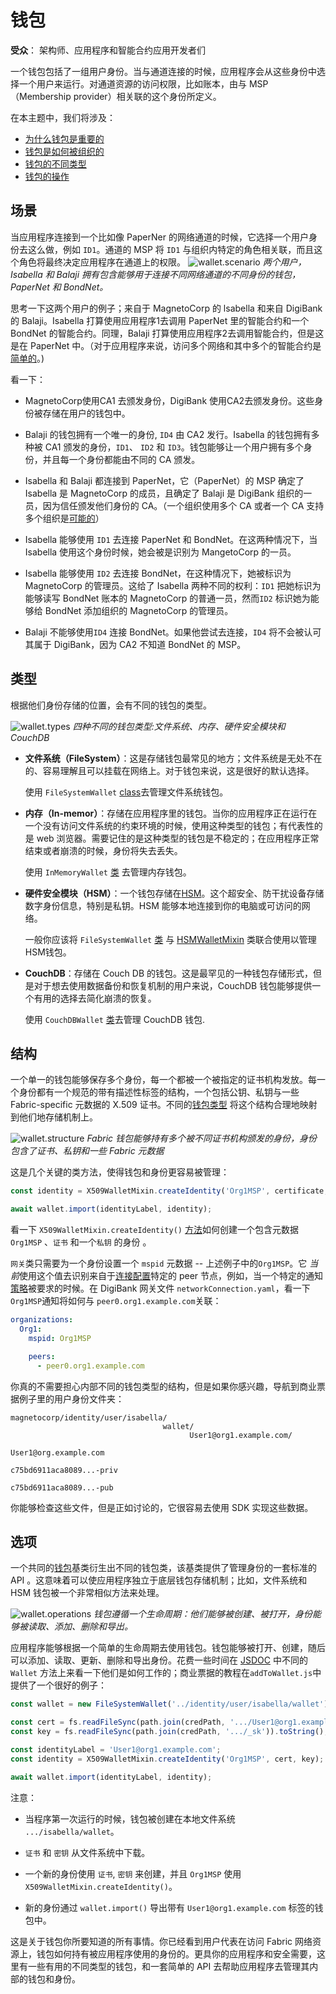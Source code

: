 # 钱包

**受众**： 架构师、应用程序和智能合约应用开发者们

一个钱包包括了一组用户身份。当与通道连接的时候，应用程序会从这些身份中选择一个用户来运行。对通道资源的访问权限，比如账本，由与 MSP（Membership provider）相关联的这个身份所定义。

在本主题中，我们将涉及：

* [为什么钱包是重要的](#场景)
* [钱包是如何被组织的](#结构)
* [钱包的不同类型](#类型)
* [钱包的操作](#操作)

## 场景

当应用程序连接到一个比如像 PaperNer 的网络通道的时候，它选择一个用户身份去这么做，例如 `ID1`。通道的 MSP 将 `ID1` 与组织内特定的角色相关联，而且这个角色将最终决定应用程序在通道上的权限。
![wallet.scenario](./develop.diagram.10.png) *两个用户， Isabella 和 Balaji 拥有包含能够用于连接不同网络通道的不同身份的钱包，PaperNet 和 BondNet。*

思考一下这两个用户的例子；来自于 MagnetoCorp 的 lsabella 和来自 DigiBank 的 Balaji。Isabella 打算使用应用程序1去调用 PaperNet 里的智能合约和一个 BondNet 的智能合约。同理，Balaji 打算使用应用程序2去调用智能合约，但是这是在 PaperNet 中。（对于应用程序来说，访问多个网络和其中多个的智能合约是[简单的](./application.html#construct-request)。)

看一下：

* MagnetoCorp使用CA1 去颁发身份，DigiBank 使用CA2去颁发身份。这些身份被存储在用户的钱包中。

* Balaji 的钱包拥有一个唯一的身份, `ID4` 由 CA2 发行。Isabella 的钱包拥有多种被 CA1 颁发的身份，`ID1`、 `ID2`  和 `ID3`。钱包能够让一个用户拥有多个身份，并且每一个身份都能由不同的 CA 颁发。

* Isabella 和 Balaji 都连接到 PaperNet，它（PaperNet）的 MSP 确定了 Isabella 是 MagnetoCorp 的成员，且确定了 Balaji 是 DigiBank 组织的一员，因为信任颁发他们身份的 CA。（一个组织使用多个 CA 或者一个 CA 支持多个组织是[可能的](../membership/membership.html#mapping-msps-to-organizations)） 

* Isabella 能够使用 `ID1` 去连接 PaperNet 和 BondNet。在这两种情况下，当 Isabella 使用这个身份时候，她会被是识别为 MangetoCorp 的一员。

* Isabella 能够使用 `ID2` 去连接 BondNet，在这种情况下，她被标识为 MagnetoCorp 的管理员。这给了 Isabella 两种不同的权利：`ID1` 把她标识为能够读写 BondNet 账本的 MagnetoCorp 的普通一员，然而`ID2` 标识她为能够给 BondNet 添加组织的 MagnetoCorp 的管理员。

* Balaji 不能够使用`ID4` 连接 BondNet。如果他尝试去连接，`ID4` 将不会被认可其属于 DigiBank，因为 CA2 不知道 BondNet 的 MSP。

## 类型

根据他们身份存储的位置，会有不同的钱包的类型。

![wallet.types](./develop.diagram.12.png) *四种不同的钱包类型:文件系统、内存、硬件安全模块和 CouchDB*

* **文件系统（FileSystem）**：这是存储钱包最常见的地方；文件系统是无处不在的、容易理解且可以挂载在网络上。对于钱包来说，这是很好的默认选择。

  使用 `FileSystemWallet` [class](https://fabric-sdk-node.github.io/master/module-fabric-network.FileSystemWallet.html)去管理文件系统钱包。


* **内存（In-memor）**：存储在应用程序里的钱包。当你的应用程序正在运行在一个没有访问文件系统的约束环境的时候，使用这种类型的钱包；有代表性的是 web 浏览器。需要记住的是这种类型的钱包是不稳定的；在应用程序正常结束或者崩溃的时候，身份将失去丢失。

  使用 `InMemoryWallet`  [类](https://fabric-sdk-node.github.io/master/module-fabric-network.InMemoryWallet.html) 去管理内存钱包。

* **硬件安全模块（HSM）**：一个钱包存储在[HSM](https://en.wikipedia.org/wiki/Hardware_security_module)。这个超安全、防干扰设备存储数字身份信息，特别是私钥。HSM 能够本地连接到你的电脑或可访问的网络。

  一般你应该将 `FileSystemWallet` [类](https://fabric-sdk-node.github.io/master/module-fabric-network.FileSystemWallet.html) 与  [HSMWalletMixin](https://fabric-sdk-node.github.io/master/module-fabric-network.HSMWalletMixin.html) 类联合使用以管理 HSM钱包。

* **CouchDB**：存储在 Couch DB 的钱包。这是最罕见的一种钱包存储形式，但是对于想去使用数据备份和恢复机制的用户来说，CouchDB 钱包能够提供一个有用的选择去简化崩溃的恢复。

  使用 `CouchDBWallet`  [类](https://fabric-sdk-node.github.io/master/module-fabric-network.CouchDBWallet.html)去管理 CouchDB 钱包.

## 结构

一个单一的钱包能够保存多个身份，每一个都被一个被指定的证书机构发放。每一个身份都有一个规范的带有描述性标签的结构，一个包括公钥、私钥与一些 Fabric-specific 元数据的 X.509 证书。不同的[钱包类型](#types) 将这个结构合理地映射到他们地存储机制上。

![wallet.structure](./develop.diagram.11.png) *Fabric 钱包能够持有多个被不同证书机构颁发的身份，身份包含了证书、私钥和一些 Fabric 元数据*

这是几个关键的类方法，使得钱包和身份更容易被管理：
```JavaScript
const identity = X509WalletMixin.createIdentity('Org1MSP', certificate, key);

await wallet.import(identityLabel, identity);
```

看一下 `X509WalletMixin.createIdentity()` [方法](https://fabric-sdk-node.github.io/master/module-fabric-network.X509WalletMixin.html)如何创建一个包含元数据 `Org1MSP` 、`证书` 和一个`私钥` 的身份 。

`网关`类只需要为一个身份设置一个 `mspid` 元数据 -- 上述例子中的`Org1MSP`。它 *当前*使用这个值去识别来自于[连接配置](./connectionprofile.html)特定的 peer 节点，例如，当一个特定的通知[策略](./connectoptions.html)被要求的时候。在 DigiBank 网关文件 `networkConnection.yaml`，看一下 `Org1MSP`通知将如何与 `peer0.org1.example.com`关联：

```yaml
organizations:
  Org1:
    mspid: Org1MSP

    peers:
      - peer0.org1.example.com
```

你真的不需要担心内部不同的钱包类型的结构，但是如果你感兴趣，导航到商业票据例子里的用户身份文件夹：

```
magnetocorp/identity/user/isabella/
                                  wallet/
                                        User1@org1.example.com/
                                                              User1@org.example.com
                                                              c75bd6911aca8089...-priv
                                                              c75bd6911aca8089...-pub
```

你能够检查这些文件，但是正如讨论的，它很容易去使用 SDK 实现这些数据。

## 选项

一个共同的[钱包](https://fabric-sdk-node.github.io/master/module-fabric-network.Wallet.html)基类衍生出不同的钱包类，该基类提供了管理身份的一套标准的 API 。这意味着可以使应用程序独立于底层钱包存储机制；比如，文件系统和 HSM 钱包被一个非常相似方法来处理。

![wallet.operations](./develop.diagram.13.png) *钱包遵循一个生命周期：他们能够被创建、被打开，身份能够被读取、添加、删除和导出。*

应用程序能够根据一个简单的生命周期去使用钱包。钱包能够被打开、创建，随后可以添加、读取、更新、删除和导出身份。花费一些时间在 [JSDOC](https://fabric-sdk-node.github.io/master/module-fabric-network.Wallet.html) 中不同的 `Wallet` 方法上来看一下他们是如何工作的；商业票据的教程在`addToWallet.js`中提供了一个很好的例子：

```JavaScript
const wallet = new FileSystemWallet('../identity/user/isabella/wallet');

const cert = fs.readFileSync(path.join(credPath, '.../User1@org1.example.com-cert.pem')).toString();
const key = fs.readFileSync(path.join(credPath, '.../_sk')).toString();

const identityLabel = 'User1@org1.example.com';
const identity = X509WalletMixin.createIdentity('Org1MSP', cert, key);

await wallet.import(identityLabel, identity);
```

注意：

* 当程序第一次运行的时候，钱包被创建在本地文件系统 `.../isabella/wallet`。

* `证书` 和 `密钥`  从文件系统中下载。

* 一个新的身份使用 `证书`, `密钥` 来创建，并且 `Org1MSP` 使用
  `X509WalletMixin.createIdentity()`。

* 新的身份通过 `wallet.import()` 导出带有 `User1@org1.example.com` 标签的钱包中。

这是关于钱包你所要知道的所有事情。你已经看到用户代表在访问 Fabric 网络资源上，钱包如何持有被应用程序使用的身份的。更具你的应用程序和安全需要，这里有一些有用的不同类型的钱包，和一套简单的 API 去帮助应用程序去管理其内部的钱包和身份。

<!--- Licensed under Creative Commons Attribution 4.0 International License
https://creativecommons.org/licenses/by/4.0/ -->
